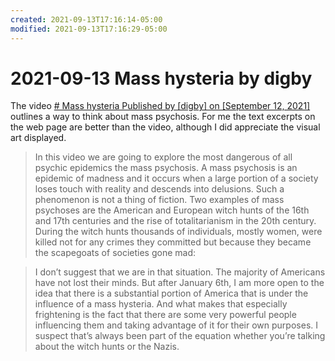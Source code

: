 ```yaml
---
created: 2021-09-13T17:16:14-05:00
modified: 2021-09-13T17:16:29-05:00
---
```

# 2021-09-13 Mass hysteria by digby

The video [# Mass hysteria Published by [digby] on [September 12, 2021]](https://digbysblog.net/2021/09/12/mass-hysteria-2/) outlines a way to think about mass psychosis. For me the text excerpts on the web page are better than the video, although I did appreciate the visual art displayed.

> In this video we are going to explore the most dangerous of all psychic epidemics the mass psychosis. A mass psychosis is an epidemic of madness and it occurs when a large portion of a society loses touch with reality and descends into delusions. Such a phenomenon is not a thing of fiction. Two examples of mass psychoses are the American and European witch hunts of the 16th and 17th centuries and the rise of totalitarianism in the 20th century. During the witch hunts thousands of individuals, mostly women, were killed not for any crimes they committed but because they became the scapegoats of societies gone mad:



> I don’t suggest that we are in that situation. The majority of Americans have not lost their minds. But after January 6th, I am more open to the idea that there is a substantial portion of America that is under the influence of a mass hysteria. And what makes that especially frightening is the fact that there are some very powerful people influencing them and taking advantage of it for their own purposes. I suspect that’s always been part of the equation whether you’re talking about the witch hunts or the Nazis.